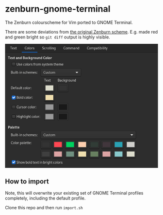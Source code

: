 # zenburn-gnome-terminal

The Zenburn colourscheme for Vim ported to GNOME Terminal.

There are some deviations from [the original Zenburn scheme](https://github.com/jnurmine/Zenburn).  E.g. made red and green bright so `git diff` output is highly visible.

![screenshot of GNOME Terminal settings](screenshot.png)

## How to import

Note, this will overwrite your existing set of GNOME Terminal profiles completely, including the default profile.

Clone this repo and then run `import.sh`
